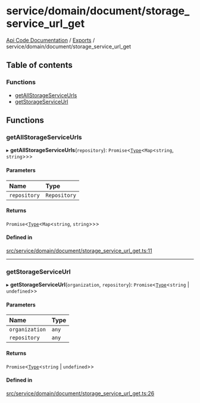 # service/domain/document/storage\_service\_url\_get
 
[Api Code Documentation](../README.md) / [Exports](../modules.md) / service/domain/document/storage\_service\_url\_get

## Table of contents

### Functions

- [getAllStorageServiceUrls](service_domain_document_storage_service_url_get.md#getallstorageserviceurls)
- [getStorageServiceUrl](service_domain_document_storage_service_url_get.md#getstorageserviceurl)

## Functions

### getAllStorageServiceUrls

▸ **getAllStorageServiceUrls**(`repository`): `Promise`<[`Type`](result.md#type)<`Map`<`string`, `string`\>\>\>

#### Parameters

| Name | Type |
| :------ | :------ |
| `repository` | `Repository` |

#### Returns

`Promise`<[`Type`](result.md#type)<`Map`<`string`, `string`\>\>\>

#### Defined in

[src/service/domain/document/storage_service_url_get.ts:11](https://github.com/openkfw/TruBudget/blob/0804644/api/src/service/domain/document/storage_service_url_get.ts#L11)

___

### getStorageServiceUrl

▸ **getStorageServiceUrl**(`organization`, `repository`): `Promise`<[`Type`](result.md#type)<`string` \| `undefined`\>\>

#### Parameters

| Name | Type |
| :------ | :------ |
| `organization` | `any` |
| `repository` | `any` |

#### Returns

`Promise`<[`Type`](result.md#type)<`string` \| `undefined`\>\>

#### Defined in

[src/service/domain/document/storage_service_url_get.ts:26](https://github.com/openkfw/TruBudget/blob/0804644/api/src/service/domain/document/storage_service_url_get.ts#L26)
